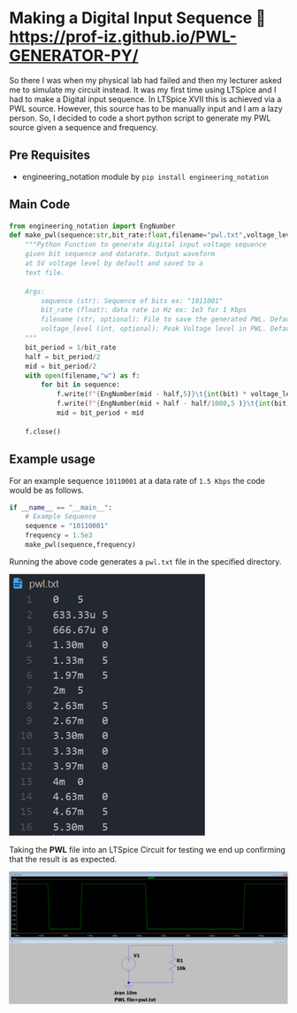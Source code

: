 # Making a Digital Input Sequence 🔗 https://prof-iz.github.io/PWL-GENERATOR-PY/

So there I was when my physical lab had failed and then my lecturer asked me to simulate my circuit instead. It was my first time using LTSpice and I had to make a Digital input sequence. In LTSpice XVII this is achieved via a PWL source. However, this source has to be manually input and I am a lazy person. So, I decided to code a short python script to generate my PWL source given a sequence and frequency.

## Pre Requisites

- engineering_notation module by `pip install engineering_notation`

## Main Code

```python
from engineering_notation import EngNumber
def make_pwl(sequence:str,bit_rate:float,filename="pwl.txt",voltage_level = 5):
    """Python Function to generate digital input voltage sequence
    given bit sequence and datarate. Output waveform
    at 5V voltage level by default and saved to a
    text file.

    Args:
        sequence (str): Sequence of bits ex: "1011001"
        bit_rate (float): data rate in Hz ex: 1e3 for 1 Kbps
        filename (str, optional): File to save the generated PWL. Defaults to "pwl.txt".
        voltage_level (int, optional): Peak Voltage level in PWL. Defaults to 5.
    """ 
    bit_period = 1/bit_rate
    half = bit_period/2
    mid = bit_period/2
    with open(filename,"w") as f:
        for bit in sequence:
            f.write(f"{EngNumber(mid - half,5)}\t{int(bit) * voltage_level}\n")
            f.write(f"{EngNumber(mid + half - half/1000,5 )}\t{int(bit) * voltage_level}\n")
            mid = bit_period + mid
            
    f.close()
```

## Example usage

For an example sequence `10110001` at a data rate of `1.5 Kbps` the code would be as follows. 

```python
if __name__ == "__main__":
    # Example Sequence
    sequence = "10110001"
    frequency = 1.5e3
    make_pwl(sequence,frequency) 
```

Running the above code generates a `pwl.txt` file in the specified directory.

<img title="" src="https://raw.githubusercontent.com/Prof-Iz/PWL-GENERATOR-PY/main/assets/2022-02-27-16-07-45-image.png" alt="" data-align="center">

Taking the **PWL** file into an LTSpice Circuit for testing we end up confirming that the result is as expected.

![](https://raw.githubusercontent.com/Prof-Iz/PWL-GENERATOR-PY/main/assets/2022-02-27-16-12-38-image.png)
